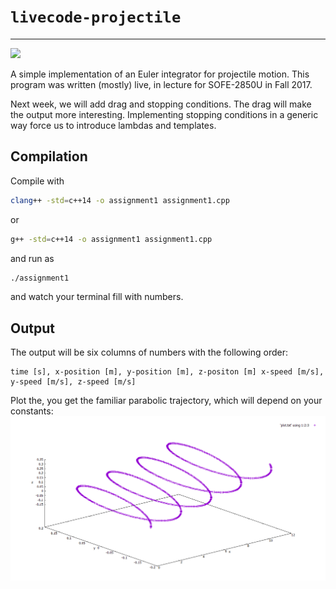 # `livecode-projectile`
---
![](https://travis-ci.org/timtro/livecode-projectile.svg?branch=master)

A simple implementation of an Euler integrator for projectile motion. This program was written (mostly) live, in lecture for SOFE-2850U in Fall 2017.

Next week, we will add drag and stopping conditions. The drag will make the output more interesting. Implementing stopping conditions in a generic way force us to introduce lambdas and templates.

## Compilation

Compile with
```bash
clang++ -std=c++14 -o assignment1 assignment1.cpp
```
or
```bash
g++ -std=c++14 -o assignment1 assignment1.cpp
```
and run as
```bash
./assignment1
```
and watch your terminal fill with numbers.

## Output

The output will be six columns of numbers with the following order:
```
time [s], x-position [m], y-position [m], z-positon [m] x-speed [m/s], y-speed [m/s], z-speed [m/s]
```
Plot the, you get the familiar parabolic trajectory, which will depend on your constants:  
![](plot.PNG)
